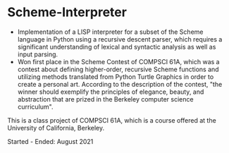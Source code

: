 # Scheme-Interpreter
- Implementation of a LISP interpreter for a subset of the Scheme language in Python using a recursive descent parser, which requires a significant understanding of lexical and syntactic analysis as well as input parsing. 
- Won first place in the Scheme Contest of COMPSCI 61A, which was a contest about defining higher-order, recursive Scheme functions and utilizing methods translated from Python Turtle Graphics in order to create a personal art. According to the description of the contest, "the winner should exemplify the principles of elegance, beauty, and abstraction that are prized in the Berkeley computer science curriculum".

This is a class project of COMPSCI 61A, which is a course offered at the University of California, Berkeley.

Started - Ended: August 2021
